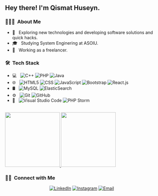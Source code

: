 
<h2> Hey there! I'm Qismat Huseyn.</h2>

<h3> 👨🏻‍💻 &nbsp;About Me </h3>

- 🤔 &nbsp; Exploring new technologies and developing software solutions and quick hacks.
- 🎓 &nbsp; Studying System Enginering at ASOIU.
- 💼 &nbsp; Working as a freelancer.

<h3> 🛠 &nbsp;Tech Stack</h3>

- 💻 &nbsp;
  ![C++](https://img.shields.io/badge/-C++-333333?style=flat&logo=C%2B%2B&logoColor=00599C)
  ![PHP](https://img.shields.io/badge/-php-333333?style=flat&logo=php)
  ![Java](https://img.shields.io/badge/-Java-333333?style=flat&logo=Java&logoColor=007396)
- 🌐 &nbsp;
  ![HTML5](https://img.shields.io/badge/-HTML5-333333?style=flat&logo=HTML5)
  ![CSS](https://img.shields.io/badge/-CSS-333333?style=flat&logo=CSS3&logoColor=1572B6)
  ![JavaScript](https://img.shields.io/badge/-JavaScript-333333?style=flat&logo=javascript)
  ![Bootstrap](https://img.shields.io/badge/-Bootstrap-333333?style=flat&logo=bootstrap&logoColor=563D7C)
  ![React.js](https://img.shields.io/badge/-React.js-333333?style=flat&logo=React.js)
- 🛢 &nbsp;
  ![MySQL](https://img.shields.io/badge/-MySQL-333333?style=flat&logo=mysql)
  ![ElasticSearch](https://img.shields.io/badge/-Elastic-333333?style=flat&logo=elasticsearch)
- ⚙️ &nbsp;
  ![Git](https://img.shields.io/badge/-Git-333333?style=flat&logo=git)
  ![GitHub](https://img.shields.io/badge/-GitHub-333333?style=flat&logo=github)
- 🔧 &nbsp;
  ![Visual Studio Code](https://img.shields.io/badge/-Visual%20Studio%20Code-333333?style=flat&logo=visual-studio-code&logoColor=007ACC)
  ![PHP Storm](https://img.shields.io/badge/-PHP%20Storm-333333?style=flat&logo=php-storm&logoColor=007ACC)


<br/>

<a href="https://github.com/q1sm4t">
  <img height="180em" src="https://github-readme-stats.vercel.app/api?username=q1sm4t&theme=buefy&show_icons=true" />
  <img height="180em" src="https://github-readme-stats.vercel.app/api/top-langs/?username=q1sm4t&theme=buefy&layout=compact" />
</a>

<br/>

<h3> 🤝🏻 &nbsp;Connect with Me </h3>

<p align="center">
<a href="https://www.linkedin.com/in/qismat-huseynov-79aaa9176/"><img alt="LinkedIn" src="https://img.shields.io/badge/LinkedIn-Qismat-blue?style=flat-square&logo=linkedin"></a>
<a href="https://www.instagram.com/qismethusein/"><img alt="Instagram" src="https://img.shields.io/badge/Instagram-qismethusein-blue?style=flat-square&logo=instagram"></a>
<a href="mailto:qismat.huseynov.r@asoiu.edu.az"><img alt="Email" src="https://img.shields.io/badge/Email-qismat.huseynov.r@asoiu.edu.az-blue?style=flat-square&logo=gmail"></a>
</p>
